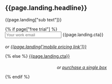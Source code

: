 <section class="home-hero"> <!--HOME HERO-->
  <div class="container">
    <div class="row">
  <div class="col-xs-12 col-sm-5 col-sm-offset-7 hero-content">
  <h1 class="handdrawn main-header">{{page.landing.headline}}</h1>
    <p>{{page.landing["sub text"]}}</p>
    {% if page["free trial"] %}
    <form id="landing-form">
      <input type="email" name="email" placeholder="Your work email">
      <a class="btn btn-red" onclick="$('#landing-form').submit()" style="max-width: none !important"><span>{{page.landing.cta}}</span></a>
        <input type="submit" style="position: absolute; left: -2000px">
        <div class="validation"></div>
    </form>
    <div class="visible-xs"><p style="margin-top: 20px; font-style: italic">or <a href="/family-plans">{{page.landing['mobile pricing link']}}</a></p></div>
    {% else %}
    <a class="btn btn-red" href="/plans" style="max-width: none !important"><span>{{page.landing.cta}}</span></a>
    <p style="margin-top: 20px; font-style: italic; text-align: center">or <a href="/boxes">purchase a single box</a></p>
    {% endif %}
  </div>
  <!-- <div class="col-xs-12 col-sm-5 col-sm">
    <div class="light-box">
    <p style="color:black;">Not sold on this art... just needs to show kids  and mum and the box friendly, fun bright.<br>Overall, art should maybe have a few more kid friendly elements below:</p>
  </div>
  </div> -->
  </div>
</div>
<style type="text/css">
/*  .light-box{
    background: rgba(255, 255, 255, 0.75);
    padding: 5px 25px;
  }*/
</style>
</section>
